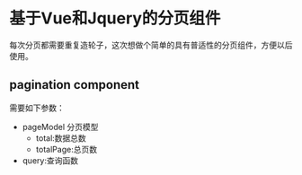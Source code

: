 # 基于Vue和Jquery的分页组件
每次分页都需要重复造轮子，这次想做个简单的具有普适性的分页组件，方便以后使用。

## pagination component

需要如下参数：
- pageModel 分页模型
    - total:数据总数
    - totalPage:总页数
- query:查询函数

